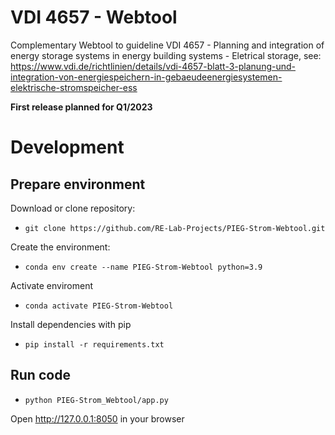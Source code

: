 # VDI 4657 - Webtool
Complementary Webtool to guideline VDI 4657 - Planning and integration of energy storage systems in energy building systems - Eletrical storage, see: https://www.vdi.de/richtlinien/details/vdi-4657-blatt-3-planung-und-integration-von-energiespeichern-in-gebaeudeenergiesystemen-elektrische-stromspeicher-ess

**First release planned for Q1/2023**

# Development

## Prepare environment
Download or clone repository:

- `git clone https://github.com/RE-Lab-Projects/PIEG-Strom-Webtool.git`

Create the environment:

- `conda env create --name PIEG-Strom-Webtool python=3.9`

Activate enviroment

- `conda activate PIEG-Strom-Webtool`

Install dependencies with pip

- `pip install -r requirements.txt`

## Run code

- `python PIEG-Strom_Webtool/app.py`

Open http://127.0.0.1:8050 in your browser
